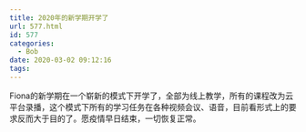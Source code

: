 ```yaml
---
title: 2020年的新学期开学了
url: 577.html
id: 577
categories:
  - Bob
date: 2020-03-02 09:12:16
tags:
---
```


Fiona的新学期在一个崭新的模式下开学了，全部为线上教学，所有的课程改为云平台录播，这个模式下所有的学习任务在各种视频会议、语音，目前看形式上的要求反而大于目的了。愿疫情早日结束，一切恢复正常。